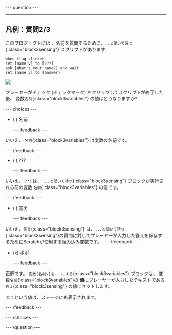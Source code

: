 
--- question ---

---
凡例：質問2/3
---

このプロジェクトには 、名前を質問するために、`..と聞いて待つ`{:class="block3sensing"} スクリプトがあります:

```blocks3
when flag clicked
set [name v] to [???] 
ask [What's your name?] and wait 
set [name v] to (answer)
```

![](images/q1-chatbot.png)

プレーヤーがチェック (チェックマーク) をクリックしてスクリプトが終了した後、 変数`名前`{:class="block3variables"} の値はどうなりますか?

--- choices ---

- ( )  名前

  --- feedback ---

いいえ、 `名前`{:class="block3variables"} は変数の名前です。

  --- /feedback ---

- ( ) ???

  --- feedback ---

いいえ、 `???` は、 `...と聞いて待つ`{:class="block3sensing"} ブロックが実行される前の変数 `名前`{:class="block3variables"} の値です。

  --- /feedback ---

- ( ) 答え

  --- feedback ---

いいえ、`答え`{:class="block3sensing"} は、`...と聞いて待つ`{:class="block3sensing"}の質問に対してプレーヤーが入力した答えを保存するためにScratchが使用する組み込み変数です。 --- /feedback ---

- (x) ボボ

  --- feedback ---

正解です。 `変数[名前v]を...にする`{:class="block3variables"} ブロックは、 変数`名前`{:class="block3variables"}の **値**にプレーヤーが入力したテキストである `答え`{:class="block3sensing"} の値にセットします。

`ボボ` という値は、ステージにも表示されます。

  --- /feedback ---

--- /choices ---

--- /question ---
